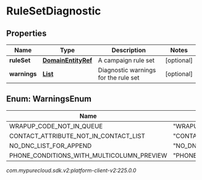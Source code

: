 # RuleSetDiagnostic


## Properties

| Name | Type | Description | Notes |
| ------------ | ------------- | ------------- | ------------- |
| **ruleSet** | [**DomainEntityRef**](DomainEntityRef) | A campaign rule set |  [optional] |
| **warnings** | [**List<WarningsEnum>**](#Enum--WarningsEnum) | Diagnostic warnings for the rule set |  [optional] |


## Enum: WarningsEnum

| Name | Value |
| ---- | ----- |
| WRAPUP_CODE_NOT_IN_QUEUE | &quot;WRAPUP_CODE_NOT_IN_QUEUE&quot; |
| CONTACT_ATTRIBUTE_NOT_IN_CONTACT_LIST | &quot;CONTACT_ATTRIBUTE_NOT_IN_CONTACT_LIST&quot; |
| NO_DNC_LIST_FOR_APPEND | &quot;NO_DNC_LIST_FOR_APPEND&quot; |
| PHONE_CONDITIONS_WITH_MULTICOLUMN_PREVIEW | &quot;PHONE_CONDITIONS_WITH_MULTICOLUMN_PREVIEW&quot; |




_com.mypurecloud.sdk.v2:platform-client-v2:225.0.0_
